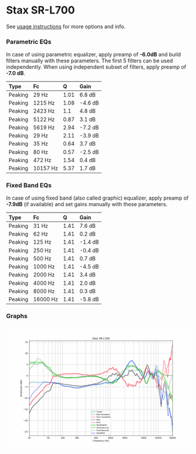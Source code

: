 # Stax SR-L700
See [usage instructions](https://github.com/jaakkopasanen/AutoEq#usage) for more options and info.

### Parametric EQs
In case of using parametric equalizer, apply preamp of **-6.0dB** and build filters manually
with these parameters. The first 5 filters can be used independently.
When using independent subset of filters, apply preamp of **-7.0 dB**.

| Type    | Fc       |    Q | Gain    |
|:--------|:---------|:-----|:--------|
| Peaking | 29 Hz    | 1.01 | 6.8 dB  |
| Peaking | 1215 Hz  | 1.08 | -4.6 dB |
| Peaking | 2423 Hz  | 1.1  | 4.8 dB  |
| Peaking | 5122 Hz  | 0.87 | 3.1 dB  |
| Peaking | 5619 Hz  | 2.94 | -7.2 dB |
| Peaking | 29 Hz    | 2.11 | -3.9 dB |
| Peaking | 35 Hz    | 0.64 | 3.7 dB  |
| Peaking | 80 Hz    | 0.57 | -2.5 dB |
| Peaking | 472 Hz   | 1.54 | 0.4 dB  |
| Peaking | 10157 Hz | 5.37 | 1.7 dB  |

### Fixed Band EQs
In case of using fixed band (also called graphic) equalizer, apply preamp of **-7.9dB**
(if available) and set gains manually with these parameters.

| Type    | Fc       |    Q | Gain    |
|:--------|:---------|:-----|:--------|
| Peaking | 31 Hz    | 1.41 | 7.6 dB  |
| Peaking | 62 Hz    | 1.41 | 0.2 dB  |
| Peaking | 125 Hz   | 1.41 | -1.4 dB |
| Peaking | 250 Hz   | 1.41 | -0.4 dB |
| Peaking | 500 Hz   | 1.41 | 0.7 dB  |
| Peaking | 1000 Hz  | 1.41 | -4.5 dB |
| Peaking | 2000 Hz  | 1.41 | 3.4 dB  |
| Peaking | 4000 Hz  | 1.41 | 2.0 dB  |
| Peaking | 8000 Hz  | 1.41 | 0.3 dB  |
| Peaking | 16000 Hz | 1.41 | -5.8 dB |

### Graphs
![](./Stax%20SR-L700.png)